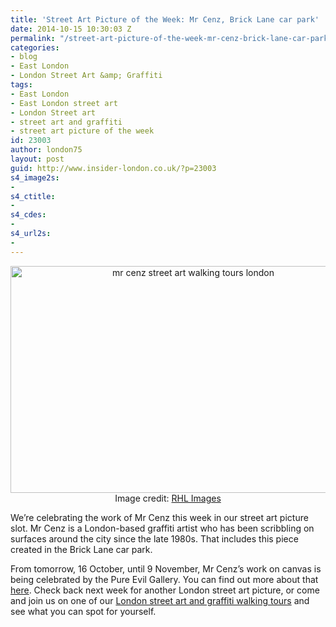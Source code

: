 ```yaml
---
title: 'Street Art Picture of the Week: Mr Cenz, Brick Lane car park'
date: 2014-10-15 10:30:03 Z
permalink: "/street-art-picture-of-the-week-mr-cenz-brick-lane-car-park/"
categories:
- blog
- East London
- London Street Art &amp; Graffiti
tags:
- East London
- East London street art
- London Street art
- street art and graffiti
- street art picture of the week
id: 23003
author: london75
layout: post
guid: http://www.insider-london.co.uk/?p=23003
s4_image2s:
- 
s4_ctitle:
- 
s4_cdes:
- 
s4_url2s:
- 
---
```


<p style="text-align: center;">
  <a href="/wp-content/uploads/2014/10/Mr-Cenz-London-street-art_mini.jpg"><img class="aligncenter wp-image-23005 size-full" src="/wp-content/uploads/2014/10/Mr-Cenz-London-street-art_mini.jpg" alt="mr cenz street art walking tours london" width="569" height="363" /></a><br /> Image credit: <a href="https://www.flickr.com/photos/levien66/15518124352/in/photolist-pBQ3KA-pDRNxa-pmX8HG-pDhrJ9-pmQ8s2-pDjuCV-pmPk2j-pDht4J-pCEXsP-pkCvMV-pC9rwa-pkvexd-pzubW7-pBvxiK-pjRNRT-pBjivd-pziuvs-pizakP-pi6EsK-pyLHxN-pxSEcc-pv4A5f-pfs6hU-peN7Wv-pw7NHp-pumV1o-peUgvJ-pwj3X8-pwhfLu-pe39yA-pdqx2e-psoY1u-pcZzeP-pcXoZV-puaggx-pu214W-pcyAe4-pcytQT-ptLgrP-pcyBXK-pcxxfn-pcxVaq-ptn9C8-pt1jkn-ptg2Zh-pt1pGp-pbNi1W-pcymMe-ptL7TX-pu1Jf1" target="_blank">RHL Images</a>
</p>

<p style="text-align: left;">
  We&#8217;re celebrating the work of Mr Cenz this week in our street art picture slot. Mr Cenz is a London-based graffiti artist who has been scribbling on surfaces around the city since the late 1980s. That includes this piece created in the Brick Lane car park.
</p>

<p style="text-align: left;">
  From tomorrow, 16 October, until 9 November, Mr Cenz&#8217;s work on canvas is being celebrated by the Pure Evil Gallery. You can find out more about that <a href="http://www.pureevilclothing.com/indexgallery.html" target="_blank">here</a>. Check back next week for another London street art picture, or come and join us on one of our <a href="http://www.insider-london.co.uk/london-graffiti-artists-walking-tours/" target="_blank">London street art and graffiti walking tours</a> and see what you can spot for yourself.
</p>